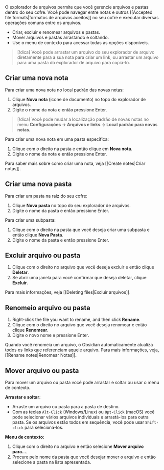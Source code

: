 O explorador de arquivos permite que você gerencie arquivos e pastas dentro do seu cofre. Você pode navegar entre notas e outros [[Accepted file formats|formatos de arquivos aceitos]] no seu cofre e executar diversas operações comuns entre os arquivos.

- Criar, excluir e renomear arquivos e pastas.
- Mover arquivos e pastas arrastando e soltando.
- Use o menu de contexto para acessar todas as opções disponíveis.

> [!dica]
> Você pode arrastar um arquivo do seu explorador de arquivo diretamente para a sua nota para criar um link, ou arrastar um arquivo para uma pasta do explorador de arquivo para copiá-lo.

## Criar uma nova nota

Para criar uma nova nota no local padrão das novas notas:

1. Clique **Nova nota** (icone de documento) no topo do explorador de arquivos.
3. Digite o nome da nota e então pressione Enter.

> [!dica]
> Você pode mudar a localização padrão de novas notas no menu **Configurações → Arquivos e links → Local padrão para novas notas**.

Para criar uma nova nota em uma pasta específica:

1. Clique com o direito na pasta e então clique em **Nova nota**.
3. Digite o nome da nota e então pressione Enter.

Para saber mais sobre como criar uma nota, veja [[Create notes|Criar notas]].

## Criar uma nova pasta

Para criar um pasta na raiz do seu cofre:

1. Clique **Nova pasta** no topo do seu explorador de arquivos.
3. Digite o nome da pasta e então pressione Enter.

Para criar uma subpasta:

1. Clique com o direito na pasta que você deseja criar uma subpasta e então clique **Nova Pasta**.
3. Digite o nome da pasta e então pressione Enter.

## Excluir arquivo ou pasta

1. Clique com o direito no arquivo que você deseja excluir e então clique **Deletar**.
3. Se abrir uma janela para você confirmar que deseja deletar, clique **Excluir**.

Para mais informações, veja [[Deleting files|Excluir arquivos]].

## Renomeio arquivo ou pasta

1. Right-click the file you want to rename, and then click **Rename**.
2. Clique com o direito no arquivo que você deseja renomear e então clique **Renomear**.
3. Digite o novo nome e pressione Enter.

Quando você renomeia um arquivo, o Obsidian automaticamente atualiza todos os links que referenciam aquele arquivo. Para mais informações, veja, [[Rename notes|Renomear Notas]].

## Mover arquivo ou pasta

Para mover um arquivo ou pasta você pode arrastar e soltar ou usar o menu de contexto.

**Arrastar e soltar:**

- Arraste um arquivo ou pasta para a pasta de destino.
- Com as teclas `Alt-Click` (Windows/Linux) ou `Opt-Click` (macOS) você pode selecionar vários arquivos individuais e arrastá-los para outra pasta. Se os arquivos estão todos em sequência, você pode usar `Shift-click` para selecioná-los.

**Menu de contexto:**

1. Clique com o direito no arquivo e então selecione **Mover arquivo para...**.
3. Procure pelo nome da pasta que você desejar mover o arquivo e então selecione a pasta na lista apresentada.
